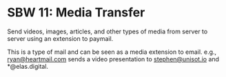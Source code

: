 SBW 11: Media Transfer
===========================

Send videos, images, articles, and other types of media from server to server
using an extension to paymail.

This is a type of mail and can be seen as a media extension to email. e.g.,
ryan@heartmail.com sends a video presentation to stephen@unisot.io and
*@elas.digital.